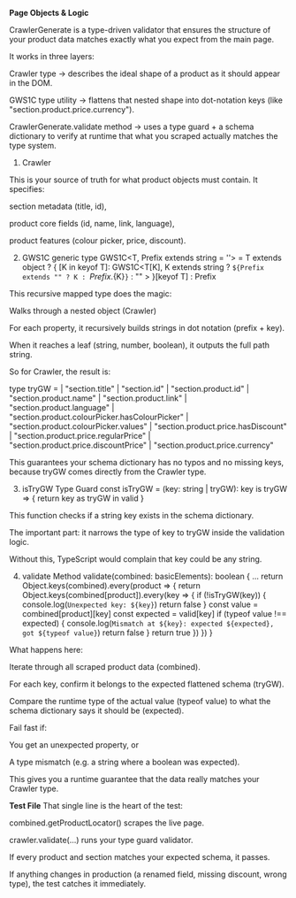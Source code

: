 **Page Objects & Logic**


CrawlerGenerate is a type-driven validator that ensures the structure of your product data matches exactly what you expect from the main page.

It works in three layers:

Crawler type → describes the ideal shape of a product as it should appear in the DOM.

GWS1C type utility → flattens that nested shape into dot-notation keys (like "section.product.price.currency").

CrawlerGenerate.validate method → uses a type guard + a schema dictionary to verify at runtime that what you scraped actually matches the type system.


1. Crawler

This is your source of truth for what product objects must contain.
It specifies:

section metadata (title, id),

product core fields (id, name, link, language),

product features (colour picker, price, discount).

2. GWS1C generic
type GWS1C<T, Prefix extends string = ''> =
  T extends object
    ? { [K in keyof T]:
          GWS1C<T[K],
            K extends string
              ? `${Prefix extends "" ? K : `${Prefix}.${K}`}`
              : ""
          >
      }[keyof T]
    : Prefix


This recursive mapped type does the magic:

Walks through a nested object (Crawler)

For each property, it recursively builds strings in dot notation (prefix + key).

When it reaches a leaf (string, number, boolean), it outputs the full path string.

So for Crawler, the result is:

type tryGW =
  | "section.title"
  | "section.id"
  | "section.product.id"
  | "section.product.name"
  | "section.product.link"
  | "section.product.language"
  | "section.product.colourPicker.hasColourPicker"
  | "section.product.colourPicker.values"
  | "section.product.price.hasDiscount"
  | "section.product.price.regularPrice"
  | "section.product.price.discountPrice"
  | "section.product.price.currency"


This guarantees your schema dictionary has no typos and no missing keys, because tryGW comes directly from the Crawler type.

3. isTryGW Type Guard
const isTryGW = (key: string | tryGW): key is tryGW => {
    return key as tryGW in valid
}


This function checks if a string key exists in the schema dictionary.

The important part: it narrows the type of key to tryGW inside the validation logic.

Without this, TypeScript would complain that key could be any string.

4. validate Method
validate(combined: basicElements): boolean {
    ...
    return Object.keys(combined).every(product => {
        return Object.keys(combined[product]).every(key => {
            if (!isTryGW(key)) {
                console.log(`Unexpected key: ${key}`)
                return false
            }
            const value = combined[product][key]
            const expected = valid[key]
            if (typeof value !== expected) {
                console.log(`Mismatch at ${key}: expected ${expected}, got ${typeof value}`)
                return false
            }
            return true
        })
    })
}


What happens here:

Iterate through all scraped product data (combined).

For each key, confirm it belongs to the expected flattened schema (tryGW).

Compare the runtime type of the actual value (typeof value) to what the schema dictionary says it should be (expected).

Fail fast if:

You get an unexpected property, or

A type mismatch (e.g. a string where a boolean was expected).

This gives you a runtime guarantee that the data really matches your Crawler type.

**Test File**
That single line is the heart of the test:

combined.getProductLocator() scrapes the live page.

crawler.validate(...) runs your type guard validator.

If every product and section matches your expected schema, it passes.

If anything changes in production (a renamed field, missing discount, wrong type), the test catches it immediately.